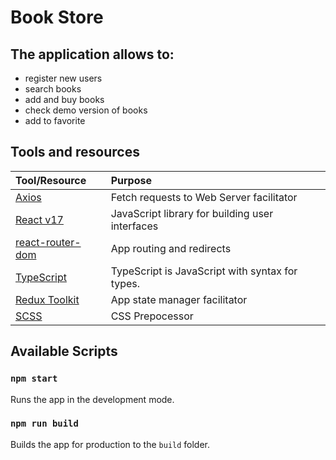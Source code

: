 # Book Store

## The application allows to:

- register new users
- search books
- add and buy books
- check demo version of books
- add to favorite

## Tools and resources

| Tool/Resource                                                      | Purpose                                                     |
|:-------------------------------------------------------------------| :---------------------------------------------------------- |
| [Axios](https://www.npmjs.com/package/axios)                       | Fetch requests to Web Server facilitator                    |
| [React v17](https://reactjs.org/)                                  | JavaScript library for building user interfaces             | 
| [react-router-dom](https://reactrouter.com/web/guides/quick-start) | App routing and redirects                                   |
| [TypeScript](https://www.typescriptlang.org/)                      | TypeScript is JavaScript with syntax for types.             |
| [Redux Toolkit](https://redux-toolkit.js.org/)                     | App state manager facilitator                               |
| [SCSS](https://sass-lang.com/)                                     | CSS Prepocessor                                             |

## Available Scripts

### `npm start`

Runs the app in the development mode.

### `npm run build`

Builds the app for production to the `build` folder.


